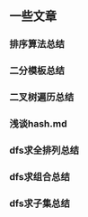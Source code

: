 ## 一些文章

### 排序算法总结

### 二分模板总结

### 二叉树遍历总结

### 浅谈hash.md

### dfs求全排列总结

### dfs求组合总结 

### dfs求子集总结

